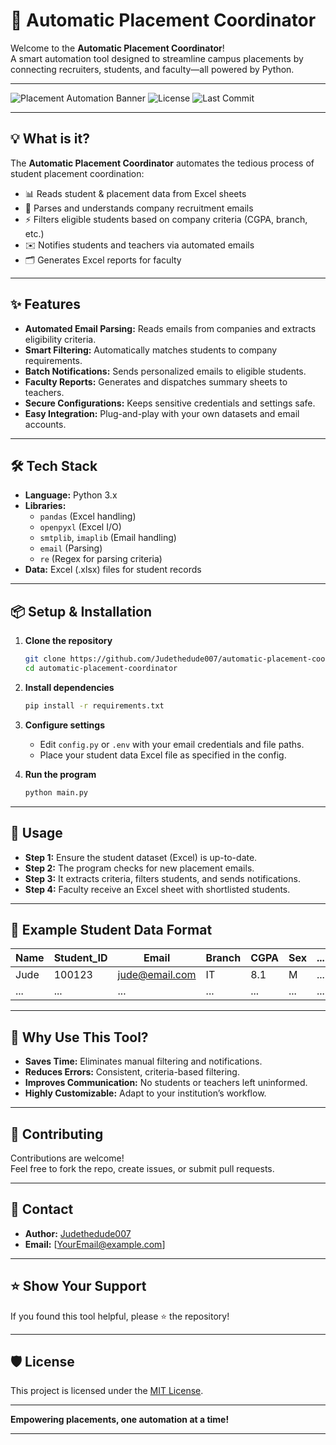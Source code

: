 # 🚀 Automatic Placement Coordinator

Welcome to the **Automatic Placement Coordinator**!  
A smart automation tool designed to streamline campus placements by connecting recruiters, students, and faculty—all powered by Python.

---

![Placement Automation Banner](https://img.shields.io/badge/Built%20With-Python-blue?style=for-the-badge)
![License](https://img.shields.io/github/license/Judethedude007/automatic-placement-coordinator?style=for-the-badge)
![Last Commit](https://img.shields.io/github/last-commit/Judethedude007/automatic-placement-coordinator?style=for-the-badge)

---

## 💡 What is it?

The **Automatic Placement Coordinator** automates the tedious process of student placement coordination:

- 📊 Reads student & placement data from Excel sheets
- 📧 Parses and understands company recruitment emails
- ⚡ Filters eligible students based on company criteria (CGPA, branch, etc.)
- ✉️ Notifies students and teachers via automated emails
- 🗂️ Generates Excel reports for faculty

---

## ✨ Features

- **Automated Email Parsing:** Reads emails from companies and extracts eligibility criteria.
- **Smart Filtering:** Automatically matches students to company requirements.
- **Batch Notifications:** Sends personalized emails to eligible students.
- **Faculty Reports:** Generates and dispatches summary sheets to teachers.
- **Secure Configurations:** Keeps sensitive credentials and settings safe.
- **Easy Integration:** Plug-and-play with your own datasets and email accounts.

---

## 🛠️ Tech Stack

- **Language:** Python 3.x
- **Libraries:**  
  - `pandas` (Excel handling)
  - `openpyxl` (Excel I/O)
  - `smtplib`, `imaplib` (Email handling)
  - `email` (Parsing)
  - `re` (Regex for parsing criteria)
- **Data:** Excel (.xlsx) files for student records

---

## 📦 Setup & Installation

1. **Clone the repository**
    ```bash
    git clone https://github.com/Judethedude007/automatic-placement-coordinator.git
    cd automatic-placement-coordinator
    ```

2. **Install dependencies**
    ```bash
    pip install -r requirements.txt
    ```

3. **Configure settings**
    - Edit `config.py` or `.env` with your email credentials and file paths.
    - Place your student data Excel file as specified in the config.

4. **Run the program**
    ```bash
    python main.py
    ```

---

## 🚦 Usage

- **Step 1:** Ensure the student dataset (Excel) is up-to-date.
- **Step 2:** The program checks for new placement emails.
- **Step 3:** It extracts criteria, filters students, and sends notifications.
- **Step 4:** Faculty receive an Excel sheet with shortlisted students.

---

## 📝 Example Student Data Format

| Name     | Student_ID | Email             | Branch | CGPA  | Sex  | ... |
|----------|------------|-------------------|--------|-------|------|-----|
| Jude     | 100123     | jude@email.com    | IT     | 8.1   | M    | ... |
| ...      | ...        | ...               | ...    | ...   | ...  | ... |

---

## 🎉 Why Use This Tool?

- **Saves Time:** Eliminates manual filtering and notifications.
- **Reduces Errors:** Consistent, criteria-based filtering.
- **Improves Communication:** No students or teachers left uninformed.
- **Highly Customizable:** Adapt to your institution’s workflow.

---

## 🤝 Contributing

Contributions are welcome!  
Feel free to fork the repo, create issues, or submit pull requests.

---

## 📧 Contact

- **Author:** [Judethedude007](https://github.com/Judethedude007)
- **Email:** [YourEmail@example.com]

---

## ⭐️ Show Your Support

If you found this tool helpful, please ⭐️ the repository!

---

## 🛡️ License

This project is licensed under the [MIT License](LICENSE).

---

**Empowering placements, one automation at a time!**

---

